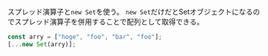 スプレッド演算子と`new Set`を使う。
`new Set`だけだとSetオブジェクトになるのでスプレッド演算子を併用することで配列として取得できる。
```js
const arry = ["hoge", "foo", "bar", "foo"];
[...new Set(arry)];
```